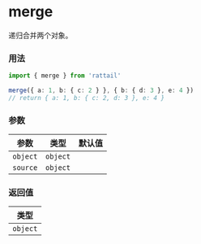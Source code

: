 # merge

递归合并两个对象。

### 用法

```ts
import { merge } from 'rattail'

merge({ a: 1, b: { c: 2 } }, { b: { d: 3 }, e: 4 })
// return { a: 1, b: { c: 2, d: 3 }, e: 4 }
```

### 参数

| 参数     | 类型     | 默认值 |
| -------- | -------- | ------ |
| `object` | `object` |        |
| `source` | `object` |        |

### 返回值

| 类型     |
| -------- |
| `object` |
